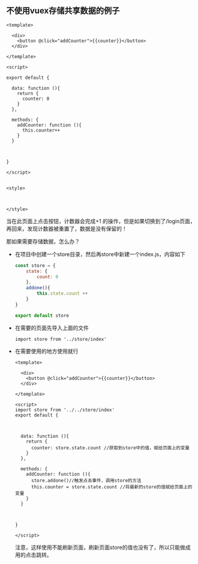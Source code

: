 ## 不使用vuex存储共享数据的例子



```vue
<template>

  <div>
    <button @click="addCounter">{{counter}}</button>
  </div>

</template>

<script>

export default {

  data: function (){
    return {
      counter: 0
    }
  },

  methods: {
    addCounter: function (){
      this.counter++
    }
  }



}

</script>


<style>



</style>

```

当在此页面上点击按钮，计数器会完成+1 的操作，但是如果切换到了/login页面，再回来，发现计数器被重置了，数据是没有保留的！



那如果需要存储数据，怎么办？

- 在项目中创建一个store目录，然后再store中新建一个index.js，内容如下

  ```js
  const store = {
      state: {
          count: 0
      },
      addone(){
          this.state.count ++
      }
  }
  
  export default store
  
  ```

- 在需要的页面先导入上面的文件

  ```vue
  import store from '../store/index'
  ```

- 在需要使用的地方使用就行

  ```vue
  <template>
  
    <div>
      <button @click="addCounter">{{counter}}</button>
    </div>
  
  </template>
  
  <script>
  import store from '../../store/index'
  export default {
  
  
  
    data: function (){
      return {
        counter: store.state.count //获取到store中的值，赋给页面上的变量
      }
    },
  
    methods: {
      addCounter: function (){ 
        store.addone()//触发点击事件，调用store的方法
        this.counter = store.state.count //将最新的store的值赋给页面上的变量
      }
    }
  
  
  
  }
  
  </script>
  
  ```

  注意，这样使用不能刷新页面，刷新页面store的值也没有了，所以只能做成用<router-link>的点击跳转。